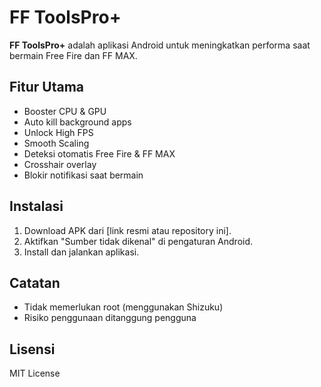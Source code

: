# FF ToolsPro+

**FF ToolsPro+** adalah aplikasi Android untuk meningkatkan performa saat bermain Free Fire dan FF MAX.

## Fitur Utama

- Booster CPU & GPU  
- Auto kill background apps  
- Unlock High FPS  
- Smooth Scaling  
- Deteksi otomatis Free Fire & FF MAX  
- Crosshair overlay  
- Blokir notifikasi saat bermain  

## Instalasi

1. Download APK dari [link resmi atau repository ini].  
2. Aktifkan "Sumber tidak dikenal" di pengaturan Android.  
3. Install dan jalankan aplikasi.  

## Catatan

- Tidak memerlukan root (menggunakan Shizuku)  
- Risiko penggunaan ditanggung pengguna  

## Lisensi

MIT License
